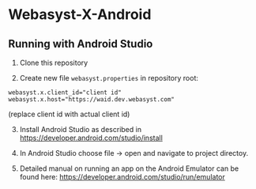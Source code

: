 # Webasyst-X-Android

## Running with Android Studio

1. Clone this repository

2. Create new file `webasyst.properties` in repository root:
```
webasyst.x.client_id="client id"
webasyst.x.host="https://waid.dev.webasyst.com"
```
(replace client id with actual client id)

3. Install Android Studio as described in https://developer.android.com/studio/install

4. In Android Studio choose file -> open and navigate to project directoy.

5. Detailed manual on running an app on the Android Emulator can be found here: https://developer.android.com/studio/run/emulator
